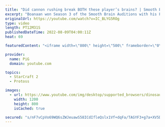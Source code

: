 ```yaml
---
title: "Did cannon rushing break BOTH these player’s brains? | Smooth Brain Boanaan #1 - StarCraft 2"
excerpt: "Boanaan won Season 3 of the Smooth Brain Auditions with his Planetry Fortress rush that both failed and... succeeded. Very glassy. In this game he's up against Grimmy, another cannon rusher, and this game gets stupid - REALLLLLLY STUPID -- 🐷 Second Channel for Learning StarCraft 2: https://www.youtube.com/c/PiGRandom"
originalUrl: https://youtube.com/watch?v=IC_BLYG5ROg
type: video
length: PT12M31S
publishedDateTime: 2022-08-09T04:00:11Z
heat: 69

featuredContent: "<iframe width=\"800\" height=\"500\" frameborder=\"0\" src=\"https://www.youtube.com/embed/IC_BLYG5ROg\" allow=\"accelerometer; autoplay; encrypted-media; gyroscope; picture-in-picture\" allowfullscreen></iframe>"

provider:
  name: PiG
  domain: youtube.com

topics:
  - StarCraft 2
  - Protoss

images:
  - url: https://www.youtube.com/img/desktop/supported_browsers/dinosaur.png
    width: 1200
    height: 800
    isCached: true

secured: "s/nF7vCpVo69WQ6sZWJeuawS58ICdIfleQslx1Vf+dqFa/TAGYF3+g7a+XV5DTuIXstKn0vVDxsU6ilHvhRd9z9w98XnpdpXcAh8N6ASrySL1Y0FgvOBXVurtSnOfN136rzjvTZ6eHTkuu4h+nF/ZqrGBbOr692fvh9dkLXveZb6KaMtUTa7I7EYj/0YB+xcOfqME3CnUinbaMhE9YunkdlfRBuNJXK8jCgBa/B48jcgOOai1dKJUgckwhz+OEXGOO4bNGP7adYu647uUUaLgcBijho7887cHnOPssgjSqZURScJAo09D3rrO9I+qb35wlgde7QLsvrLOWR4IYNUM6mPd/H8KkppeI5ksjNhgeDOnbVWWKhOAAxV0r/QbRyAo7NxSJgCEqFRv186e/9YQdOWzJrWnp/zV7xG9+3S1w4=;GtgI6LKJh8v8vPSdnrr82Q=="
---
```


